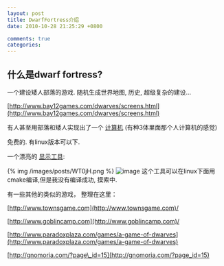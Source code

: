 ```yaml
---
layout: post
title: DwarfFortress介绍
date: 2010-10-28 21:25:29 +0800

comments: true
categories: 
---
```


什么是dwarf fortress?
------------------------------

一个建设矮人部落的游戏. 随机生成世界地图, 历史, 超级复杂的建设…

[http://www.bay12games.com/dwarves/screens.html](http://www.bay12games.com/dwarves/screens.html)

有人甚至用部落和矮人实现出了一个
[计算机](http://www.pcworld.com/article/194434/dwarf_fortress_player_creates_a_working_ingame_digital_computer.html)
(有种3体里面那个人计算机的感觉)

免费的. 有linux版本可以下.

一个漂亮的
[显示工具](http://www.bay12forums.com/smf/index.php?topic=43260.0):

{% img /images/posts/WT0jH.png %}
![image](http://i481.photobucket.com/albums/rr172/nil2008/screenshot1.jpg)
这个工具可以在linux下面用cmake编译,但是我没有编译成功, 摸索中.

有一些其他的类似的游戏， 整理在这里：

[http://www.townsgame.com](http://www.townsgame.com)/

[http://www.goblincamp.com](http://www.goblincamp.com)/

[http://www.paradoxplaza.com/games/a-game-of-dwarves](http://www.paradoxplaza.com/games/a-game-of-dwarves)

[http://gnomoria.com/?page\_id=15](http://gnomoria.com/?page_id=15)